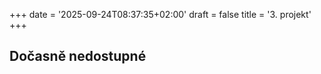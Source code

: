 +++
date = '2025-09-24T08:37:35+02:00'
draft = false
title = '3. projekt'
+++

## Dočasně nedostupné

